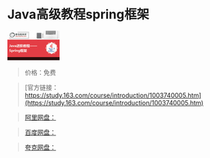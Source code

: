 # Java高级教程spring框架

![img](../../../assets/study163/free/6632353094791524760.jpg)

> 价格：免费

> [官方链接：https://study.163.com/course/introduction/1003740005.htm](https://study.163.com/course/introduction/1003740005.htm)

> [阿里网盘：]()

> [百度网盘：]()

> [夸克网盘：]()
